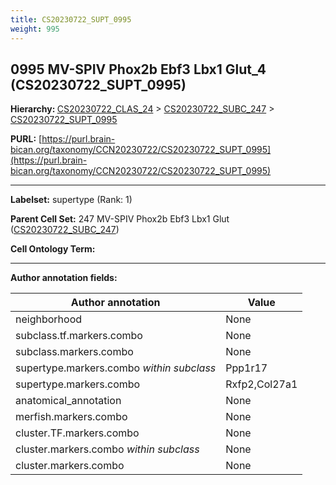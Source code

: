 ```yaml
---
title: CS20230722_SUPT_0995
weight: 995
---
```

## 0995 MV-SPIV Phox2b Ebf3 Lbx1 Glut_4 (CS20230722_SUPT_0995)
<b>Hierarchy: </b>
[CS20230722_CLAS_24](../CS20230722_CLAS_24) >
[CS20230722_SUBC_247](../CS20230722_SUBC_247) >
[CS20230722_SUPT_0995](../CS20230722_SUPT_0995)

**PURL:** [https://purl.brain-bican.org/taxonomy/CCN20230722/CS20230722_SUPT_0995](https://purl.brain-bican.org/taxonomy/CCN20230722/CS20230722_SUPT_0995)

---


**Labelset:** supertype (Rank: 1)

**Parent Cell Set:** 247 MV-SPIV Phox2b Ebf3 Lbx1 Glut ([CS20230722_SUBC_247](../CS20230722_SUBC_247))



**Cell Ontology Term:** 

[MARKER GENES.]: #


---

[TRANSFERRED ANNOTATIONS.]: #


[AUTHOR ANNOTATION FIELDS.]: #


**Author annotation fields:**

| Author annotation | Value |
|-------------------|-------|
|neighborhood|None|
|subclass.tf.markers.combo|None|
|subclass.markers.combo|None|
|supertype.markers.combo _within subclass_|Ppp1r17|
|supertype.markers.combo|Rxfp2,Col27a1|
|anatomical_annotation|None|
|merfish.markers.combo|None|
|cluster.TF.markers.combo|None|
|cluster.markers.combo _within subclass_|None|
|cluster.markers.combo|None|
